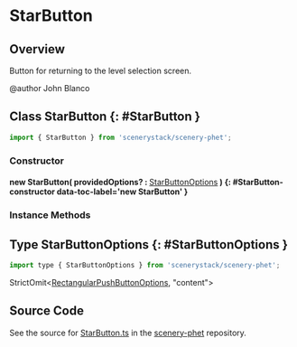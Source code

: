 # StarButton

## Overview

Button for returning to the level selection screen.

@author John Blanco

## Class StarButton {: #StarButton }


```js
import { StarButton } from 'scenerystack/scenery-phet';
```
### Constructor

#### new StarButton( providedOptions? : <span style="font-weight: 400;">[StarButtonOptions](../scenery-phet/StarButton.md#StarButtonOptions)</span> ) {: #StarButton-constructor data-toc-label='new StarButton' }

### Instance Methods





## Type StarButtonOptions {: #StarButtonOptions }


```js
import type { StarButtonOptions } from 'scenerystack/scenery-phet';
```


StrictOmit&lt;[RectangularPushButtonOptions](../sun/RectangularPushButton.md#RectangularPushButtonOptions), "content"&gt;



## Source Code

See the source for [StarButton.ts](https://github.com/phetsims/scenery-phet/blob/main/js/buttons/StarButton.ts) in the [scenery-phet](https://github.com/phetsims/scenery-phet) repository.
